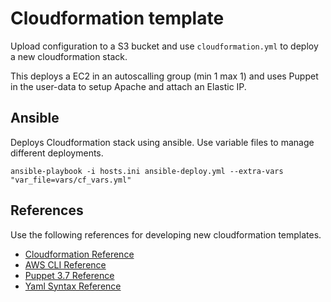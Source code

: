 # Cloudformation template
Upload configuration to a S3 bucket and use `cloudformation.yml` to deploy a new cloudformation stack.

This deploys a EC2 in an autoscalling group (min 1 max 1) and uses Puppet in the user-data to setup Apache and attach an Elastic IP.

## Ansible
Deploys Cloudformation stack using ansible. Use variable files to manage different deployments.

`ansible-playbook -i hosts.ini ansible-deploy.yml --extra-vars "var_file=vars/cf_vars.yml"`


## References
Use the following references for developing new cloudformation templates.
 - [Cloudformation Reference](http://docs.aws.amazon.com/AWSCloudFormation/latest/UserGuide/aws-template-resource-type-ref.html)
 - [AWS CLI Reference](http://docs.aws.amazon.com/cli/latest/index.html)
 - [Puppet 3.7 Reference](https://docs.puppet.com/puppet/3.7/type.html)
 - [Yaml Syntax Reference](http://docs.ansible.com/ansible/latest/YAMLSyntax.html)
